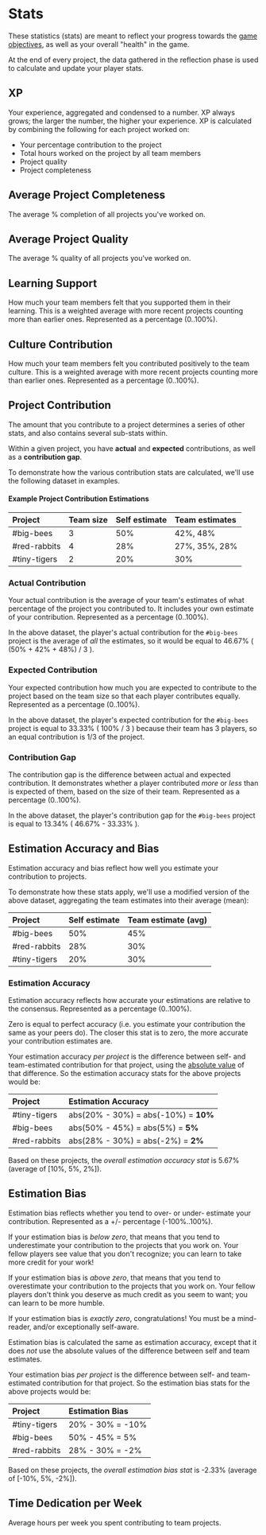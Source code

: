 # Stats

These statistics (stats) are meant to reflect your progress towards the [game objectives][game-objectives], as well as your overall "health" in the game.

At the end of every project, the data gathered in the reflection phase is used to calculate and update your player stats.

## XP

Your experience, aggregated and condensed to a number. XP always grows; the larger the number, the higher your experience. XP is calculated by combining the following for each project worked on:

- Your percentage contribution to the project
- Total hours worked on the project by all team members
- Project quality
- Project completeness

## Average Project Completeness

The average % completion of all projects you've worked on.

## Average Project Quality

The average % quality of all projects you've worked on.

## Learning Support

How much your team members felt that you supported them in their learning. This is a weighted average with more recent projects counting more than earlier ones. Represented as a percentage (0..100%).

## Culture Contribution

How much your team members felt you contributed positively to the team culture. This is a weighted average with more recent projects counting more than earlier ones. Represented as a percentage (0..100%).

## Project Contribution

The amount that you contribute to a project determines a series of other stats, and also contains several sub-stats within.

Within a given project, you have **actual** and **expected** contributions, as well as a **contribution gap**.

To demonstrate how the various contribution stats are calculated, we'll use the following dataset in examples.

#### Example Project Contribution Estimations

| Project      | Team size | Self estimate | Team estimates |
|:-------------|:----------|:--------------|:---------------|
| #big-bees    | 3         | 50%           | 42%, 48%       |
| #red-rabbits | 4         | 28%           | 27%, 35%, 28%  |
| #tiny-tigers | 2         | 20%           | 30%            |

### Actual Contribution

Your actual contribution is the average of your team's estimates of what percentage of the project you contributed to. It includes your own estimate of your contribution. Represented as a percentage (0..100%).

In the above dataset, the player's actual contribution for the `#big-bees` project is the average of _all_ the estimates, so it would be equal to 46.67% ( (50% + 42% + 48%) / 3 ).

### Expected Contribution

Your expected contribution how much you are expected to contribute to the project based on the team size so that each player contributes equally. Represented as a percentage (0..100%).

In the above dataset, the player's expected contribution for the `#big-bees` project is equal to 33.33% ( 100% / 3 ) because their team has 3 players, so an equal contribution is 1/3 of the project.

### Contribution Gap

The contribution gap is the difference between actual and expected contribution. It demonstrates whether a player contributed _more_ or _less_ than is expected of them, based on the size of their team. Represented as a percentage (0..100%).

In the above dataset, the player's contribution gap for the `#big-bees` project is equal to 13.34% ( 46.67% - 33.33% ).

## Estimation Accuracy and Bias

Estimation accuracy and bias reflect how well you estimate your contribution to projects.

To demonstrate how these stats apply, we'll use a modified version of the above dataset, aggregating the team estimates into their average (mean):

| Project      | Self estimate | Team estimate (avg) |
|:-------------|:--------------|:--------------------|
| #big-bees    | 50%           | 45%                 |
| #red-rabbits | 28%           | 30%                 |
| #tiny-tigers | 20%           | 30%                 |

### Estimation Accuracy

Estimation accuracy reflects how accurate your estimations are relative to the consensus. Represented as a percentage (0..100%).

Zero is equal to perfect accuracy (i.e. you estimate your contribution the same as your peers do). The closer this stat is to zero, the more accurate your contribution estimates are.

Your estimation accuracy _per project_ is the difference between self- and team-estimated contribution for that project, using the [absolute value][absolute-values] of that difference. So the estimation accuracy stats for the above projects would be:

| Project      | Estimation Accuracy                  |
|:-------------|:-------------------------------------|
| #tiny-tigers | abs(20% - 30%) = abs(-10%) = **10%** |
| #big-bees    | abs(50% - 45%) = abs(5%) = **5%**    |
| #red-rabbits | abs(28% - 30%) = abs(-2%) = **2%**   |

Based on these projects, the _overall estimation accuracy stat_ is 5.67% (average of [10%, 5%, 2%]).

## Estimation Bias

Estimation bias reflects whether you tend to over- or under- estimate your contribution. Represented as a +/- percentage (-100%..100%).

If your estimation bias is _below zero_, that means that you tend to underestimate your contribution to the projects that you work on. Your fellow players see value that you don't recognize; you can learn to take more credit for your work!

If your estimation bias is _above zero_, that means that you tend to overestimate your contribution to the projects that you work on. Your fellow players don't think you deserve as much credit as you seem to want; you can learn to be more humble.

If your estimation bias is _exactly zero_, congratulations! You must be a mind-reader, and/or exceptionally self-aware.

Estimation bias is calculated the same as estimation accuracy, except that it does _not_ use the absolute values of the difference between self and team estimates.

Your estimation bias _per project_ is the difference between self- and team-estimated contribution for that project. So the estimation bias stats for the above projects would be:

| Project      | Estimation Bias  |
|:-------------|:-----------------|
| #tiny-tigers | 20% - 30% = -10% |
| #big-bees    | 50% - 45% = 5%   |
| #red-rabbits | 28% - 30% = -2%  |

Based on these projects, the _overall estimation bias stat_ is -2.33% (average of [-10%, 5%, -2%]).

## Time Dedication per Week

Average hours per week you spent contributing to team projects.

[game-objectives]: ./Boundaries.md#objectives
[absolute-values]: http://www.coolmath.com/algebra/18-absolute-value-equations-inequalities/01-absolute-values-01
